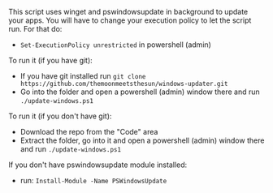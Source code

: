 This script uses winget and pswindowsupdate in background to update your apps.
You will have to change your execution policy to let the script run. For that do:
- `Set-ExecutionPolicy unrestricted` in powershell (admin)

To run it (if you have git):
- If you have git installed run `git clone https://github.com/themoonmeetsthesun/windows-updater.git`
- Go into the folder and open a powershell (admin) window there and run `./update-windows.ps1`

To run it (if you don't have git):
- Download the repo from the "Code" area
- Extract the folder, go into it and open a powershell (admin) window there and run `./update-windows.ps1`

If you don't have pswindowsupdate module installed:
- run: `Install-Module -Name PSWindowsUpdate`